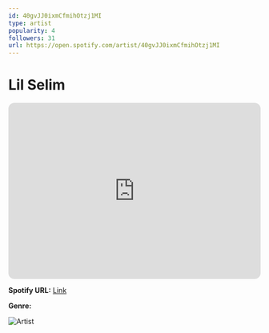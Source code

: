 ```yaml
---
id: 40gvJJ0ixmCfmihOtzj1MI
type: artist
popularity: 4
followers: 31
url: https://open.spotify.com/artist/40gvJJ0ixmCfmihOtzj1MI
---
```

# Lil Selim

<iframe style="border-radius:12px" src="https://open.spotify.com/embed/artist/40gvJJ0ixmCfmihOtzj1MI" width="100%" height="352" frameBorder="0" allowfullscreen="" allow="autoplay; clipboard-write; encrypted-media; fullscreen; picture-in-picture" loading="lazy"></iframe>

**Spotify URL:** [Link](https://open.spotify.com/artist/40gvJJ0ixmCfmihOtzj1MI)

**Genre:** 

![Artist](https://i.scdn.co/image/ab6761610000e5ebf6430acd12706adaae223797)
